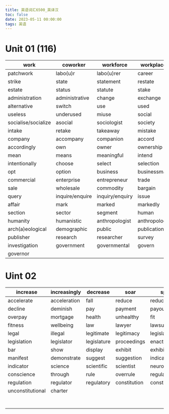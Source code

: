 ```yaml
---
title: 英语词汇6500_英译汉
toc: false
date: 2023-05-11 00:00:00
tags: 英语
---
```


# Unit 01 (116)

| work                | coworker        | workforce       | workplace    | workout         |
| ------------------- | --------------- | --------------- | ------------ | --------------- |
| patchwork           | labo(u)r        | labo(u)rer      | career       | vacational      |
| strike              | state           | statement       | restate      | overstate       |
| estate              | status          | statute         | stake        | administer      |
| administration      | administrative  | change          | exchange     | alter           |
| alternative         | switch          | use             | used         | useful          |
| useless             | underused       | miuse           | social       | sociable        |
| socialise/socialize | asocial         | sociologist     | society      | take            |
| intake              | retake          | takeaway        | mistake      | blunder         |
| company             | accompany       | companion       | accord       | according to    |
| accordingly         | own             | owner           | ownership    | property        |
| mean                | means           | meaningful      | intend       | intention       |
| intentionally       | choose          | select          | selection    | selective       |
| opt                 | option          | business        | businessman  | commerce        |
| commercial          | enterprise      | entrepreneur    | trade        | transaction     |
| sale                | wholesale       | commodity       | bargain      | question        |
| query               | inquire/enquire | inquiry/enquiry | issue        | matter          |
| affair              | mark            | marked          | markedly     | remarkable      |
| section             | sector          | segment         | human        | non-human       |
| humanity            | humanistic      | anthropologist  | anthropology | arch(a)eologist |
| arch(a)eological    | demographic     | public          | publication  | publish         |
| publisher           | research        | researcher      | survey       | investigate     |
| investigation       | government      | governmental    | govern       | governance      |
| governor            |                 |                 |              |                 |

# Uint 02

| increase         | increasingly | decrease    | soar         | spike          |
| ---------------- | ------------ | ----------- | ------------ | -------------- |
| accelerate       | acceleration | fall        | reduce       | reduction      |
| decline          | deminish     | pay         | payment      | payout         |
| overpay          | mortgage     | health      | unhealthy    | fit            |
| fitness          | wellbeing    | law         | lawyer       | lawsuit        |
| legal            | illegal      | legitimate  | legitimacy   | legislative    |
| legislation      | legislator   | legislature | proceedings  | enact          |
| bar              | show         | display     | exhibit      | exhibition     |
| manifest         | demonstrate  | suggest     | suggestion   | indicate       |
| indicator        | science      | scientific  | scientist    | neuroscientist |
| conscience       | through      | rule        | overrule     | regulate       |
| regulation       | regulator    | regulatory  | constitution | constitutional |
| unconstitutional | charter      |             |              |                |
|                  |              |             |              |                |
|                  |              |             |              |                |
|                  |              |             |              |                |
|                  |              |             |              |                |
|                  |              |             |              |                |
|                  |              |             |              |                |
|                  |              |             |              |                |


